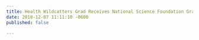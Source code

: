 ```yaml
---
title: Health Wildcatters Grad Receives National Science Foundation Grant
date: 2018-12-07 11:11:10 -0600
published: false

---
```

